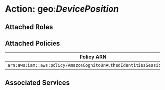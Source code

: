 # Action: geo:*DevicePosition*

## Attached Roles

## Attached Policies

| Policy ARN | Policy Name |
|------------|-------------|
| `arn:aws:iam::aws:policy/AmazonCognitoUnAuthedIdentitiesSessionPolicy` | [AmazonCognitoUnAuthedIdentitiesSessionPolicy](../policies.md#amazoncognitounauthedidentitiessessionpolicy) |

## Associated Services

